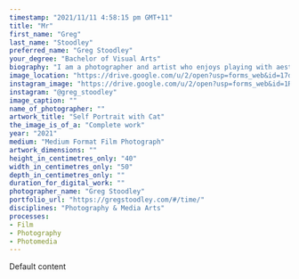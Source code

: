 ```yaml
---
timestamp: "2021/11/11 4:58:15 pm GMT+11"
title: "Mr"
first_name: "Greg"
last_name: "Stoodley"
preferred_name: "Greg Stoodley"
your_degree: "Bachelor of Visual Arts"
biography: "I am a photographer and artist who enjoys playing with aesthetics and materials from photography's past and integrating them with digital media. I have a distinct love for black and white photography and analogue processes. The work you're about to see was made in 2021. The overriding theme of the work is exploring the relationship of the photographic image to time, especially as that relates to culture and its relationship to photography. In a world where all forms of media are saturated with colour, pointed questions are asked about the relevance and use of black and white in contemporary practice. The following work reads as a manifesto."
image_location: "https://drive.google.com/u/2/open?usp=forms_web&id=17dUxL193eK381LdXIrM5kfbIu2_7QEuB"
instagram_image: "https://drive.google.com/u/2/open?usp=forms_web&id=1RYe9R6D35Ps1hvGj_Na3EQyJ1-tDsSlS"
instagram: "@greg_stoodley"
image_caption: ""
name_of_photographer: ""
artwork_title: "Self Portrait with Cat"
the_image_is_of_a: "Complete work"
year: "2021"
medium: "Medium Format Film Photograph"
artwork_dimensions: ""
height_in_centimetres_only: "40"
width_in_centimetres_only: "50"
depth_in_centimetres_only: ""
duration_for_digital_work: ""
photographer_name: "Greg Stoodley"
portfolio_url: "https://gregstoodley.com/#/time/"
disciplines: "Photography & Media Arts"
processes:
- Film
- Photography
- Photomedia
---
```


Default content